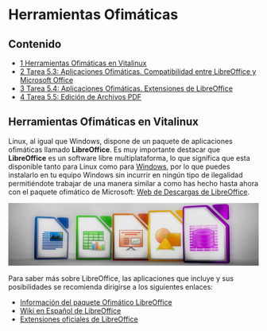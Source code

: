 # Herramientas Ofimáticas







## Contenido

- [1 Herramientas Ofimáticas en Vitalinux](#Herramientas_Ofim.C3.A1ticas_en_Vitalinux)
- [2 Tarea 5.3: Aplicaciones Ofimáticas. Compatibilidad entre LibreOffice y Microsoft Office](#Tarea_5.3:_Aplicaciones_Ofim.C3.A1ticas._Compatibilidad_entre_LibreOffice_y_Microsoft_Office)
- [3 Tarea 5.4: Aplicaciones Ofimáticas. Extensiones de LibreOffice](#Tarea_5.4:_Aplicaciones_Ofim.C3.A1ticas._Extensiones_de_LibreOffice)
- [4 Tarea 5.5: Edición de Archivos PDF](#Tarea_5.5:_Edici.C3.B3n_de_Archivos_PDF)

## Herramientas Ofimáticas en Vitalinux

Linux, al igual que Windows, dispone de un paquete de aplicaciones ofimáticas llamado **LibreOffice**.  Es muy importante destacar que **LibreOffice** es un software libre multiplataforma, lo que significa que esta disponible tanto para Linux como para [Windows](https://es.libreoffice.org/descarga/libreoffice-nuevo/?type=win-x86&amp;version=5.1&amp;lang=es), por lo que puedes instalarlo en tu equipo Windows sin incurrir en ningún tipo de ilegalidad permitiéndote trabajar de una manera similar a como has hecho hasta ahora con el paquete ofimático de Microsoft: [Web de Descargas de LibreOffice](https://es.libreoffice.org/descarga/libreoffice-nuevo/?type=win-x86&amp;version=5.1&amp;lang=es).

![El paquete ofimático LibreOffice incorpora aplicaciones equivalentes a las comúnmente usadas en Microsoft Office](img/Libreoffice.jpg)

Para saber más sobre LibreOffice, las aplicaciones que incluye y sus posibilidades se recomienda dirigirse a los siguientes enlaces:

-  [Información del paquete Ofimático LibreOffice](https://es.libreoffice.org/descubre/libreoffice/)
-  [Wiki en Español de LibreOffice](https://es.wikipedia.org/wiki/LibreOffice)
-  [Extensiones oficiales de LibreOffice](http://extensions.libreoffice.org/extension-center)